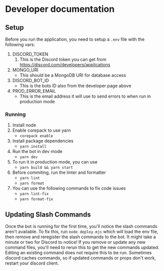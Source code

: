 # Developer documentation

## Setup

Before you run the application, you need to setup a `.env` file with the following vars:
1. DISCORD_TOKEN
    1. This is the Discord token you can get from https://discord.com/developers/applications
1. MONGO_URI
    - This should be a MongoDB URI for database access
1. DISCORD_BOT_ID
    - This is the bots ID also from the developer page above
1. PROD_ERROR_EMAIL
    - This is the email address it will use to send errors to when run in production mode


### Running

1. Install node
1. Enable corepack to use yarn
    - `corepack enable`
1. Install package dependencies
   - `yarn install`
1. Run the bot in dev mode
    - `yarn dev`
1. To run it in production mode, you can use
    - `yarn build && yarn start`
1. Before commiting, run the linter and formatter
    - `yarn lint`
    - `yarn format`
1. You can use the following commands to fix code issues
    - `yarn lint-fix`
    - `yarn format-fix`


## Updating Slash Commands

Once the bot is running for the first time, you'll notice the slash commands aren't available. To fix this, run `node deploy.mjs` which will load the env file, then remove and reregister the slash commands to the bot. It might take a minute or two for Discord to notice!
If you remove or update any new command files, you'll need to rerun this to get the new commands updated. Editing an existing command does not require this to be run.
Sometimes discord caches commands, so if updated commands or props don't work, restart your discord client.
